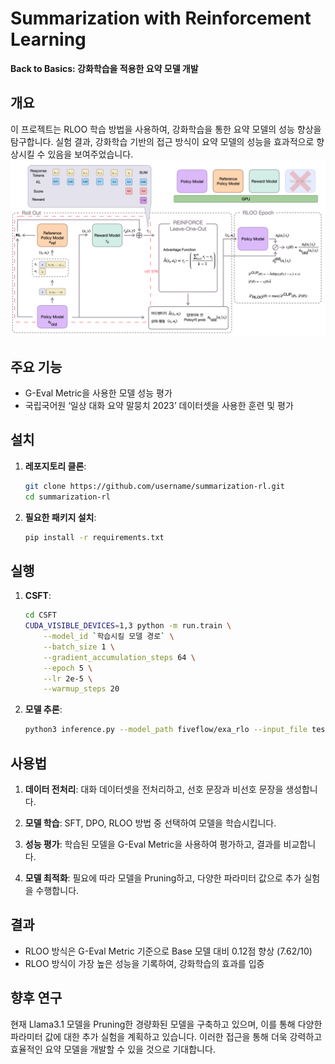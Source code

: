 # Summarization with Reinforcement Learning

**Back to Basics: 강화학습을 적용한 요약 모델 개발**

## 개요

이 프로젝트는 RLOO 학습 방법을 사용하여, 강화학습을 통한 요약 모델의 성능 향상을 탐구합니다. 실험 결과, 강화학습 기반의 접근 방식이 요약 모델의 성능을 효과적으로 향상시킬 수 있음을 보여주었습니다.
![rloo](./src/rloo.png)

## 주요 기능

- G-Eval Metric을 사용한 모델 성능 평가
- 국립국어원 ‘일상 대화 요약 말뭉치 2023’ 데이터셋을 사용한 훈련 및 평가

## 설치

1. **레포지토리 클론**:

   ```bash
   git clone https://github.com/username/summarization-rl.git
   cd summarization-rl
   ```

2. **필요한 패키지 설치**:

   ```bash
   pip install -r requirements.txt
   ```

## 실행

1. **CSFT**:
   ```bash
   cd CSFT
   CUDA_VISIBLE_DEVICES=1,3 python -m run.train \
       --model_id `학습시킬 모델 경로` \
       --batch_size 1 \
       --gradient_accumulation_steps 64 \
       --epoch 5 \
       --lr 2e-5 \
       --warmup_steps 20
    ```
3. **모델 추론**:

   ```bash
   python3 inference.py --model_path fiveflow/exa_rlo --input_file test.json --output_file output.json
   ```

## 사용법

1. **데이터 전처리**: 대화 데이터셋을 전처리하고, 선호 문장과 비선호 문장을 생성합니다.

2. **모델 학습**: SFT, DPO, RLOO 방법 중 선택하여 모델을 학습시킵니다.

3. **성능 평가**: 학습된 모델을 G-Eval Metric을 사용하여 평가하고, 결과를 비교합니다.

4. **모델 최적화**: 필요에 따라 모델을 Pruning하고, 다양한 파라미터 값으로 추가 실험을 수행합니다.

## 결과

- RLOO 방식은 G-Eval Metric 기준으로 Base 모델 대비 0.12점 향상 (7.62/10)
- RLOO 방식이 가장 높은 성능을 기록하여, 강화학습의 효과를 입증

## 향후 연구

현재 Llama3.1 모델을 Pruning한 경량화된 모델을 구축하고 있으며, 이를 통해 다양한 파라미터 값에 대한 추가 실험을 계획하고 있습니다. 이러한 접근을 통해 더욱 강력하고 효율적인 요약 모델을 개발할 수 있을 것으로 기대합니다.
